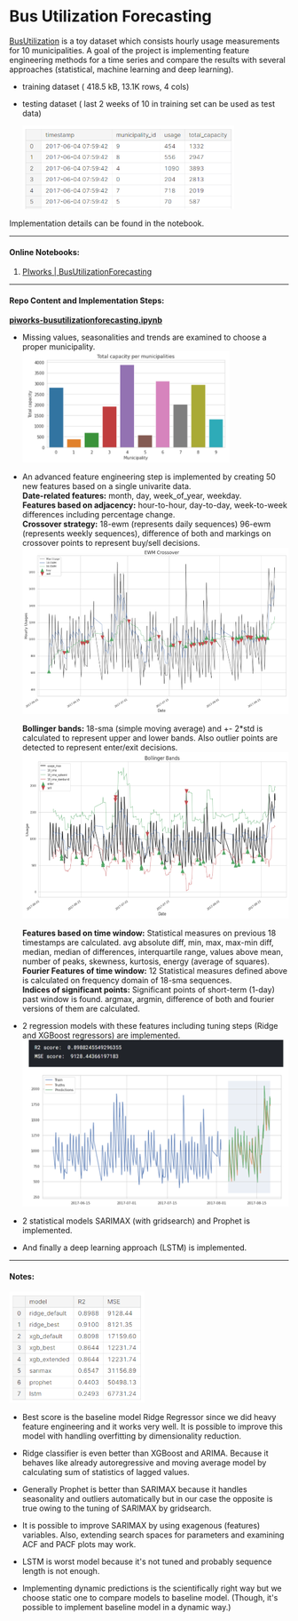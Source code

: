 # Bus Utilization Forecasting

[BusUtilization](https://www.kaggle.com/hakkoz/piworksbus) is a toy dataset which consists hourly usage measurements for 10 municipalities. A goal of the project is implementing feature engineering methods for a time series and compare the results with several approaches (statistical, machine learning and deep learning).

- training dataset ( 418.5 kB, 13.1K rows, 4 cols)

- testing dataset ( last 2 weeks of 10 in training set can be used as test data)

  <img title="" src="https://github.com/mustafahakkoz/Bus_Utilization_Forecasting/blob/main/images/data.png" alt="" height="150">

Implementation details can be found in the notebook.

---

#### Online Notebooks:

1. [PIworks | BusUtilizationForecasting](https://www.kaggle.com/hakkoz/piworks-busutilizationforecasting)

---

#### Repo Content and Implementation Steps:

[**piworks-busutilizationforecasting.ipynb**](https://github.com/mustafahakkoz/Bus_Utilization_Forecasting/blob/main/piworks-busutilizationforecasting.ipynb)

- Missing values, seasonalities and trends are examined to choose a proper municipality.  
  <img title="" src="https://github.com/mustafahakkoz/Bus_Utilization_Forecasting/blob/main/images/muns.png" alt="" height="200">

- An advanced feature engineering step is implemented by creating 50 new features based on a single univarite data.  
  **Date-related features:** month, day, week_of_year, weekday.  
  **Features based on adjacency:** hour-to-hour, day-to-day, week-to-week differences including percentage change.  
  **Crossover strategy:** 18-ewm (represents daily sequences) 96-ewm (represents weekly sequences), difference of both and markings on crossover points to represent buy/sell decisions.  
  <img title="" src="https://github.com/mustafahakkoz/Bus_Utilization_Forecasting/blob/main/images/crossover.png" alt="" height="300">

  **Bollinger bands:** 18-sma (simple moving average) and +- 2*std is calculated to represent upper and lower bands. Also outlier points are detected to represent enter/exit decisions.  
  <img title="" src="https://github.com/mustafahakkoz/Bus_Utilization_Forecasting/blob/main/images/bollinger.png" alt="" height="300">

  **Features based on time window:** Statistical measures on previous 18 timestamps are calculated. avg absolute diff, min, max, max-min diff, median, median of differences, interquartile range, values above mean, number of peaks, skewness, kurtosis, energy (average of squares).  
  **Fourier Features of time window:** 12 Statistical measures defined above is calculated on frequency domain of 18-sma sequences.  
  **Indices of significant points:** Significant points of short-term (1-day) past window is found. argmax, argmin, difference of both and fourier versions of them are calculated.

- 2 regression models with these features including tuning steps (Ridge and XGBoost regressors) are implemented.  
  <img title="" src="https://github.com/mustafahakkoz/Bus_Utilization_Forecasting/blob/main/images/ridge.png" alt="" height="300">

- 2 statistical models SARIMAX (with gridsearch) and Prophet is implemented.

- And finally a deep learning approach (LSTM) is implemented.

---

#### Notes:

  <img title="" src="https://github.com/mustafahakkoz/Bus_Utilization_Forecasting/blob/main/images/results.png" alt="" height="200">

- Best score is the baseline model Ridge Regressor since we did heavy feature engineering and it works very well. It is possible to improve this model with handling overfitting by dimensionality reduction.

- Ridge classifier is even better than XGBoost and ARIMA. Because it behaves like already autoregressive and moving average model by calculating sum of statistics of lagged values.

- Generally Prophet is better than SARIMAX because it handles seasonality and outliers automatically but in our case the opposite is true owing to the tuning of SARIMAX by gridsearch.

- It is possible to improve SARIMAX by using exagenous (features) variables. Also, extending search spaces for parameters and examining ACF and PACF plots may work.

- LSTM is worst model because it's not tuned and probably sequence length is not enough.

- Implementing dynamic predictions is the scientifically right way but we choose static one to compare models to baseline model. (Though, it's possible to implement baseline model in a dynamic way.)
